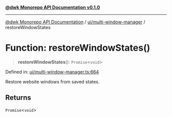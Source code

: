 [**@dwk Monorepo API Documentation v0.1.0**](../../../README.md)

---

[@dwk Monorepo API Documentation](../../../README.md) / [ui/multi-window-manager](../README.md) / restoreWindowStates

# Function: restoreWindowStates()

> **restoreWindowStates**(): `Promise`\<`void`\>

Defined in: [ui/multi-window-manager.ts:664](https://github.com/Anglesite/anglesite/blob/97bc711271b9559b54e48a9e5995ecc7ba9204f9/anglesite/app/ui/multi-window-manager.ts#L664)

Restore website windows from saved states.

## Returns

`Promise`\<`void`\>
